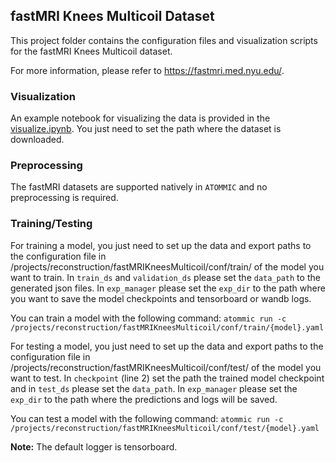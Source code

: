 ## **fastMRI Knees Multicoil Dataset**

This project folder contains the configuration files and visualization scripts for the fastMRI Knees Multicoil
dataset.

For more information, please refer to https://fastmri.med.nyu.edu/.

### **Visualization**
An example notebook for visualizing the data is provided in the
[visualize.ipynb](projects/reconstruction/fastMRIKneesMulticoil/visualize.ipynb). You just need to set the path where
the dataset is downloaded.

### **Preprocessing**
The fastMRI datasets are supported natively in ``ATOMMIC`` and no preprocessing is required.

### **Training/Testing**
For training a model, you just need to set up the data and export paths to the configuration file in
/projects/reconstruction/fastMRIKneesMulticoil/conf/train/ of the model you want to train. In `train_ds` and
`validation_ds` please set the `data_path` to the generated json files. In `exp_manager` please set the `exp_dir` to
the path where you want to save the model checkpoints and tensorboard or wandb logs.

You can train a model with the following command:
`atommic run -c /projects/reconstruction/fastMRIKneesMulticoil/conf/train/{model}.yaml`

For testing a model, you just need to set up the data and export paths to the configuration file in
/projects/reconstruction/fastMRIKneesMulticoil/conf/test/ of the model you want to test. In `checkpoint`
(line 2) set the path the trained model checkpoint and in `test_ds` please set the `data_path`. In `exp_manager` please
set the `exp_dir` to the path where the predictions and logs will be saved.

You can test a model with the following command:
`atommic run -c /projects/reconstruction/fastMRIKneesMulticoil/conf/test/{model}.yaml`

**Note:** The default logger is tensorboard.

